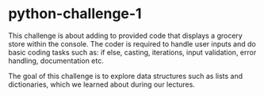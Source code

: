 # python-challenge-1
This challenge is about adding to provided code that displays a grocery store within the console. The coder is required to handle user inputs and do basic coding tasks such as: if else, casting, iterations, input validation, error handling, documentation etc. 

The goal of this challenge is to explore data structures such as lists and dictionaries, which we learned about during our lectures. 